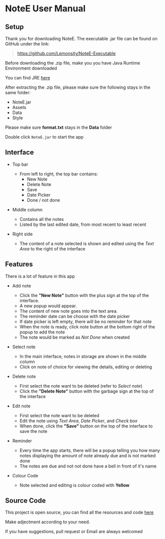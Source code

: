 # NoteE User Manual

## Setup
Thank you for downloading NoteE.
The executable .jar file can be found on GitHub under the link:
>https://github.com/Lemonsity/NoteE-Executable

Before downloading the .zip file, make you you have Java Runtime Environment downloaded

You can find JRE [here](https://www.oracle.com/technetwork/java/javase/downloads/jre8-downloads-2133155.html)

After extracting the .zip file, please make sure the following stays in the same folder:

- NoteE.jar
- Assets
- Data
- Style

Please make sure __format.txt__ stays in the __Data__ folder

Double click `NoteE.jar` to start the app

## Interface
- Top bar
    - From left to right, the top bar contains:
        - New Note
        - Delete Note
        - Save
        - Date Picker
        - Done / not done
- Middle column
    - Contains all the notes
    - Listed by the last edited date, from most recent to least recent
    
- Right side
    - The content of a note selected is shown and edited using the *Text Area* to the right of the interface

## Features
There is a lot of feature in this app

- Add note
    - Click the __"New Note"__ button with the plus sign at the top of the interface. 
    - A new popup would appear. 
    - The content of new note goes into the text area.
    - The reminder date can be choose with the date picker
    - If date picker is left empty, there will be no reminder for that note
    - When the note is ready, click note button at the bottom right of the popup to add the note
    - The note would be marked as *Not Done* when created
    
- Select note
    - In the main interface, notes in storage are shown in the middle column
    - Click on note of choice for viewing the details, editing or deleting
    
- Delete note
    - First select the note want to be deleted (refer to *Select note*)
    - Click the __"Delete Note"__ button with the garbage sign at the top of the interface
    
- Edit note
    - First select the note want to be deleted
    - Edit the note using *Text Area*, *Date Picker*, and *Check box*
    - When done, click the __"Save"__ button on the top of the interface to save the note
    
- Reminder
    - Every time the app starts, there will be a popup telling you how many notes displaying the amount of note already due and is not marked done
    - The notes are due and not not done have a bell in front of it's name
    
- Colour Code
    - Note selected and editing is colour coded with __Yellow__
    
## Source Code
This project is open source, you can find all the resources and code [here](https://github.com/Lemonsity/NoteE)

Make adjectment according to your need.

If you have suggestions, pull request or Email are always welcomed
